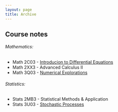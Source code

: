 ```yaml
---
layout: page
title: Archive
---
```


Course notes
------------

###### Mathematics:

* Math 2C03 - [Introducion to Differential Equations](/assets/archive/course_notes/math_2c03_lecture_notes.pdf)
* Math 2XX3 - Advanced Calculus II
* Math 3Q03 - [Numerical Explorations](/assets/archive/course_notes/math_3q03_lecture_notes.pdf)

###### Statistics:

* Stats 2MB3 - Statistical Methods & Application
* Stats 3U03 - [Stochastic Processes](/assets/archive/course_notes/stats_3u03_lecture_notes.pdf)